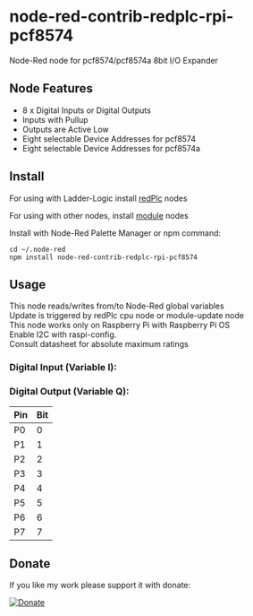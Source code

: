 # node-red-contrib-redplc-rpi-pcf8574

Node-Red node for pcf8574/pcf8574a 8bit I/O Expander<br>

## Node Features
- 8 x Digital Inputs or Digital Outputs
- Inputs with Pullup
- Outputs are Active Low
- Eight selectable Device Addresses for pcf8574
- Eight selectable Device Addresses for pcf8574a

## Install

For using with Ladder-Logic install
[redPlc](https://www.npmjs.com/package/node-red-contrib-redplc) nodes

For using with other nodes, install
[module](https://www.npmjs.com/package/node-red-contrib-redplc-module) nodes

Install with Node-Red Palette Manager or npm command:
```
cd ~/.node-red
npm install node-red-contrib-redplc-rpi-pcf8574
```
## Usage
This node reads/writes from/to Node-Red global variables<br>
Update is triggered by redPlc cpu node or module-update node<br>
This node works only on Raspberry Pi with Raspberry Pi OS<br>
Enable I2C with raspi-config.<br>
Consult datasheet for absolute maximum ratings<br>

### Digital Input (Variable I):
### Digital Output (Variable Q):

|Pin|Bit|
|---|---|
|P0|0|
|P1|1|
|P2|2|
|P3|3|
|P4|4|
|P5|5|
|P6|6|
|P7|7|

## Donate
If you like my work please support it with donate:

[![Donate](https://img.shields.io/badge/Donate-PayPal-green.svg)](https://www.paypal.com/cgi-bin/webscr?cmd=_s-xclick&hosted_button_id=ZDRCZBQFWV3A6)
